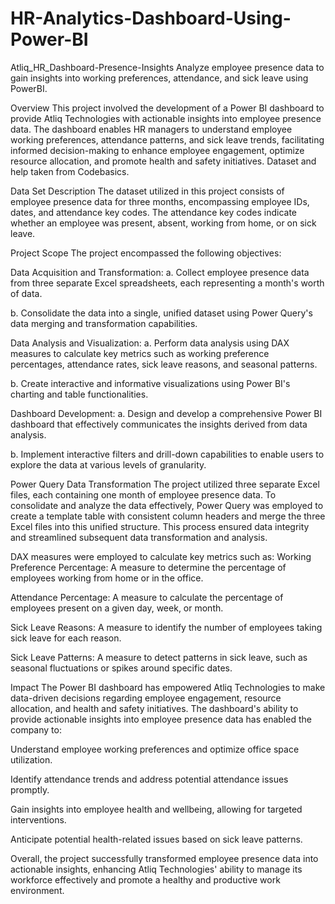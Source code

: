 # HR-Analytics-Dashboard-Using-Power-BI

Atliq_HR_Dashboard-Presence-Insights
Analyze employee presence data to gain insights into working preferences, attendance, and sick leave using PowerBI.

Overview
This project involved the development of a Power BI dashboard to provide Atliq Technologies with actionable insights into employee presence data. The dashboard enables HR managers to understand employee working preferences, attendance patterns, and sick leave trends, facilitating informed decision-making to enhance employee engagement, optimize resource allocation, and promote health and safety initiatives. Dataset and help taken from Codebasics.

Data Set Description
The dataset utilized in this project consists of employee presence data for three months, encompassing employee IDs, dates, and attendance key codes. The attendance key codes indicate whether an employee was present, absent, working from home, or on sick leave.

Project Scope
The project encompassed the following objectives:

Data Acquisition and Transformation:
a. Collect employee presence data from three separate Excel spreadsheets, each representing a month's worth of data.

b. Consolidate the data into a single, unified dataset using Power Query's data merging and transformation capabilities.

Data Analysis and Visualization:
a. Perform data analysis using DAX measures to calculate key metrics such as working preference percentages, attendance rates, sick leave reasons, and seasonal patterns.

b. Create interactive and informative visualizations using Power BI's charting and table functionalities.

Dashboard Development:
a. Design and develop a comprehensive Power BI dashboard that effectively communicates the insights derived from data analysis.

b. Implement interactive filters and drill-down capabilities to enable users to explore the data at various levels of granularity.

Power Query Data Transformation
The project utilized three separate Excel files, each containing one month of employee presence data. To consolidate and analyze the data effectively, Power Query was employed to create a template table with consistent column headers and merge the three Excel files into this unified structure. This process ensured data integrity and streamlined subsequent data transformation and analysis.

DAX measures were employed to calculate key metrics such as:
Working Preference Percentage: A measure to determine the percentage of employees working from home or in the office.

Attendance Percentage: A measure to calculate the percentage of employees present on a given day, week, or month.

Sick Leave Reasons: A measure to identify the number of employees taking sick leave for each reason.

Sick Leave Patterns: A measure to detect patterns in sick leave, such as seasonal fluctuations or spikes around specific dates.

Impact
The Power BI dashboard has empowered Atliq Technologies to make data-driven decisions regarding employee engagement, resource allocation, and health and safety initiatives. The dashboard's ability to provide actionable insights into employee presence data has enabled the company to:

Understand employee working preferences and optimize office space utilization.

Identify attendance trends and address potential attendance issues promptly.

Gain insights into employee health and wellbeing, allowing for targeted interventions.

Anticipate potential health-related issues based on sick leave patterns.

Overall, the project successfully transformed employee presence data into actionable insights, enhancing Atliq Technologies' ability to manage its workforce effectively and promote a healthy and productive work environment.
